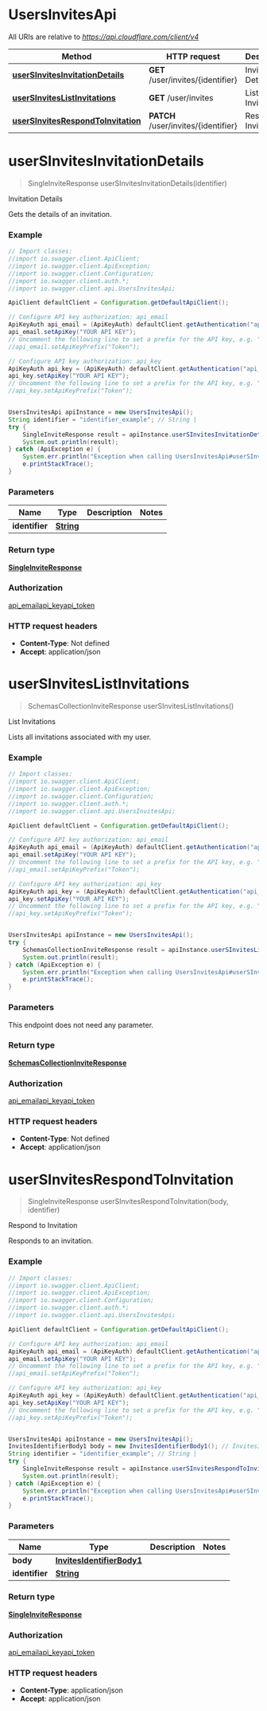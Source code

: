 # UsersInvitesApi

All URIs are relative to *https://api.cloudflare.com/client/v4*

Method | HTTP request | Description
------------- | ------------- | -------------
[**userSInvitesInvitationDetails**](UsersInvitesApi.md#userSInvitesInvitationDetails) | **GET** /user/invites/{identifier} | Invitation Details
[**userSInvitesListInvitations**](UsersInvitesApi.md#userSInvitesListInvitations) | **GET** /user/invites | List Invitations
[**userSInvitesRespondToInvitation**](UsersInvitesApi.md#userSInvitesRespondToInvitation) | **PATCH** /user/invites/{identifier} | Respond to Invitation

<a name="userSInvitesInvitationDetails"></a>
# **userSInvitesInvitationDetails**
> SingleInviteResponse userSInvitesInvitationDetails(identifier)

Invitation Details

Gets the details of an invitation.

### Example
```java
// Import classes:
//import io.swagger.client.ApiClient;
//import io.swagger.client.ApiException;
//import io.swagger.client.Configuration;
//import io.swagger.client.auth.*;
//import io.swagger.client.api.UsersInvitesApi;

ApiClient defaultClient = Configuration.getDefaultApiClient();

// Configure API key authorization: api_email
ApiKeyAuth api_email = (ApiKeyAuth) defaultClient.getAuthentication("api_email");
api_email.setApiKey("YOUR API KEY");
// Uncomment the following line to set a prefix for the API key, e.g. "Token" (defaults to null)
//api_email.setApiKeyPrefix("Token");

// Configure API key authorization: api_key
ApiKeyAuth api_key = (ApiKeyAuth) defaultClient.getAuthentication("api_key");
api_key.setApiKey("YOUR API KEY");
// Uncomment the following line to set a prefix for the API key, e.g. "Token" (defaults to null)
//api_key.setApiKeyPrefix("Token");


UsersInvitesApi apiInstance = new UsersInvitesApi();
String identifier = "identifier_example"; // String | 
try {
    SingleInviteResponse result = apiInstance.userSInvitesInvitationDetails(identifier);
    System.out.println(result);
} catch (ApiException e) {
    System.err.println("Exception when calling UsersInvitesApi#userSInvitesInvitationDetails");
    e.printStackTrace();
}
```

### Parameters

Name | Type | Description  | Notes
------------- | ------------- | ------------- | -------------
 **identifier** | [**String**](.md)|  |

### Return type

[**SingleInviteResponse**](SingleInviteResponse.md)

### Authorization

[api_email](../README.md#api_email)[api_key](../README.md#api_key)[api_token](../README.md#api_token)

### HTTP request headers

 - **Content-Type**: Not defined
 - **Accept**: application/json

<a name="userSInvitesListInvitations"></a>
# **userSInvitesListInvitations**
> SchemasCollectionInviteResponse userSInvitesListInvitations()

List Invitations

Lists all invitations associated with my user.

### Example
```java
// Import classes:
//import io.swagger.client.ApiClient;
//import io.swagger.client.ApiException;
//import io.swagger.client.Configuration;
//import io.swagger.client.auth.*;
//import io.swagger.client.api.UsersInvitesApi;

ApiClient defaultClient = Configuration.getDefaultApiClient();

// Configure API key authorization: api_email
ApiKeyAuth api_email = (ApiKeyAuth) defaultClient.getAuthentication("api_email");
api_email.setApiKey("YOUR API KEY");
// Uncomment the following line to set a prefix for the API key, e.g. "Token" (defaults to null)
//api_email.setApiKeyPrefix("Token");

// Configure API key authorization: api_key
ApiKeyAuth api_key = (ApiKeyAuth) defaultClient.getAuthentication("api_key");
api_key.setApiKey("YOUR API KEY");
// Uncomment the following line to set a prefix for the API key, e.g. "Token" (defaults to null)
//api_key.setApiKeyPrefix("Token");


UsersInvitesApi apiInstance = new UsersInvitesApi();
try {
    SchemasCollectionInviteResponse result = apiInstance.userSInvitesListInvitations();
    System.out.println(result);
} catch (ApiException e) {
    System.err.println("Exception when calling UsersInvitesApi#userSInvitesListInvitations");
    e.printStackTrace();
}
```

### Parameters
This endpoint does not need any parameter.

### Return type

[**SchemasCollectionInviteResponse**](SchemasCollectionInviteResponse.md)

### Authorization

[api_email](../README.md#api_email)[api_key](../README.md#api_key)[api_token](../README.md#api_token)

### HTTP request headers

 - **Content-Type**: Not defined
 - **Accept**: application/json

<a name="userSInvitesRespondToInvitation"></a>
# **userSInvitesRespondToInvitation**
> SingleInviteResponse userSInvitesRespondToInvitation(body, identifier)

Respond to Invitation

Responds to an invitation.

### Example
```java
// Import classes:
//import io.swagger.client.ApiClient;
//import io.swagger.client.ApiException;
//import io.swagger.client.Configuration;
//import io.swagger.client.auth.*;
//import io.swagger.client.api.UsersInvitesApi;

ApiClient defaultClient = Configuration.getDefaultApiClient();

// Configure API key authorization: api_email
ApiKeyAuth api_email = (ApiKeyAuth) defaultClient.getAuthentication("api_email");
api_email.setApiKey("YOUR API KEY");
// Uncomment the following line to set a prefix for the API key, e.g. "Token" (defaults to null)
//api_email.setApiKeyPrefix("Token");

// Configure API key authorization: api_key
ApiKeyAuth api_key = (ApiKeyAuth) defaultClient.getAuthentication("api_key");
api_key.setApiKey("YOUR API KEY");
// Uncomment the following line to set a prefix for the API key, e.g. "Token" (defaults to null)
//api_key.setApiKeyPrefix("Token");


UsersInvitesApi apiInstance = new UsersInvitesApi();
InvitesIdentifierBody1 body = new InvitesIdentifierBody1(); // InvitesIdentifierBody1 | 
String identifier = "identifier_example"; // String | 
try {
    SingleInviteResponse result = apiInstance.userSInvitesRespondToInvitation(body, identifier);
    System.out.println(result);
} catch (ApiException e) {
    System.err.println("Exception when calling UsersInvitesApi#userSInvitesRespondToInvitation");
    e.printStackTrace();
}
```

### Parameters

Name | Type | Description  | Notes
------------- | ------------- | ------------- | -------------
 **body** | [**InvitesIdentifierBody1**](InvitesIdentifierBody1.md)|  |
 **identifier** | [**String**](.md)|  |

### Return type

[**SingleInviteResponse**](SingleInviteResponse.md)

### Authorization

[api_email](../README.md#api_email)[api_key](../README.md#api_key)[api_token](../README.md#api_token)

### HTTP request headers

 - **Content-Type**: application/json
 - **Accept**: application/json

